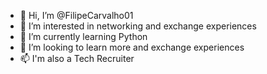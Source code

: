 - 👋 Hi, I’m @FilipeCarvalho01
- 👀 I’m interested in networking and exchange experiences
- 🌱 I’m currently learning Python
- 💞️ I’m looking to learn more and exchange experiences
- 📫 I'm also a Tech Recruiter

<!---
FilipeCarvalho01/FilipeCarvalho01 is a ✨ special ✨ repository because its `README.md` (this file) appears on your GitHub profile.
You can click the Preview link to take a look at your changes.
--->
